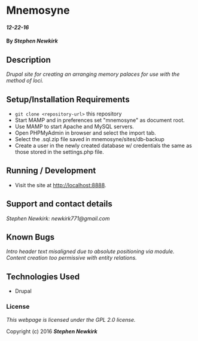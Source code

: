 # Mnemosyne

#### _12-22-16_

#### By _**Stephen Newkirk**_

## Description

_Drupal site for creating an arranging memory palaces for use with the method of loci._


## Setup/Installation Requirements

* `git clone <repository-url>` this repository
* Start MAMP and in preferences set "mnemosyne" as document root.
* Use MAMP to start Apache and MySQL servers.
* Open PHPMyAdmin in browser and select the import tab.
* Select the .sql.zip file saved in mnemosyne/sites/db-backup
* Create a user in the newly created database w/ credentials the same as those stored in the settings.php file.

## Running / Development

* Visit the site at [http://localhost:8888](http://localhost:8888).

## Support and contact details

_Stephen Newkirk: newkirk771@gmail.com_

## Known Bugs

_Intro header text misaligned due to absolute positioning via module._
_Content creation too permissive with entity relations._

## Technologies Used

+ Drupal

### License

*This webpage is licensed under the GPL 2.0 license.*

Copyright (c) 2016 **_Stephen Newkirk_**
